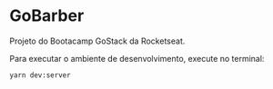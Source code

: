 # GoBarber

Projeto do Bootacamp GoStack da Rocketseat.

Para executar o ambiente de desenvolvimento, execute no terminal:
```
yarn dev:server
```
